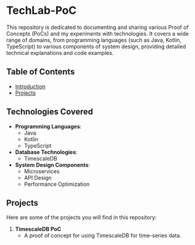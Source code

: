 # TechLab-PoC

This repository is dedicated to documenting and sharing various Proof of Concepts (PoCs) and my experiments with technologies. It covers a wide range of domains, from programming languages (such as Java, Kotlin, TypeScript) to various components of system design, providing detailed technical explanations and code examples.

## Table of Contents

- [Introduction](#introduction)
- [Projects](#projects)

## Technologies Covered

- **Programming Languages**:
  - Java
  - Kotlin
  - TypeScript
- **Database Technologies**:
  - TimescaleDB
- **System Design Components**:
  - Microservices
  - API Design
  - Performance Optimization

## Projects

Here are some of the projects you will find in this repository:

1. **TimescaleDB PoC**
   - A proof of concept for using TimescaleDB for time-series data.
